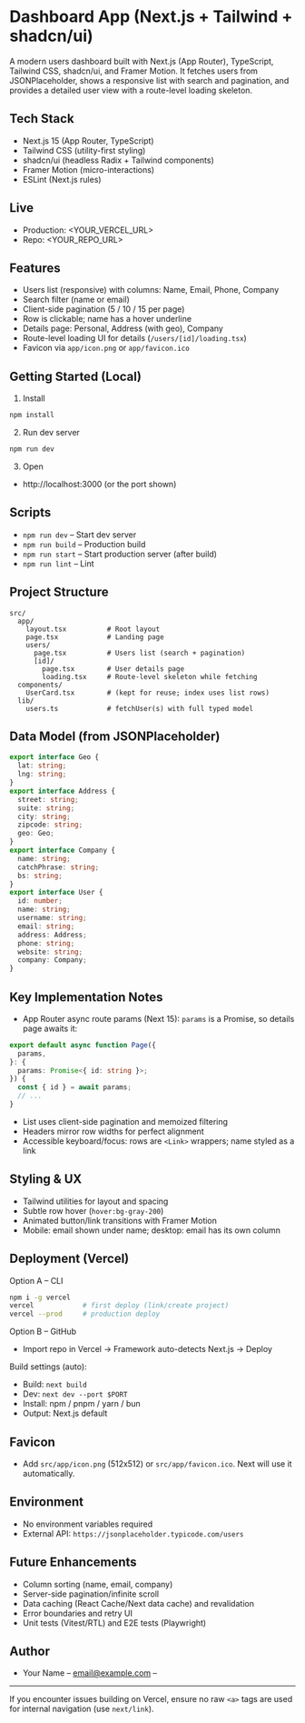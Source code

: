 # Dashboard App (Next.js + Tailwind + shadcn/ui)

A modern users dashboard built with Next.js (App Router), TypeScript, Tailwind CSS, shadcn/ui, and Framer Motion. It fetches users from JSONPlaceholder, shows a responsive list with search and pagination, and provides a detailed user view with a route-level loading skeleton.

## Tech Stack

- Next.js 15 (App Router, TypeScript)
- Tailwind CSS (utility-first styling)
- shadcn/ui (headless Radix + Tailwind components)
- Framer Motion (micro-interactions)
- ESLint (Next.js rules)

## Live

- Production: <YOUR_VERCEL_URL>
- Repo: <YOUR_REPO_URL>

## Features

- Users list (responsive) with columns: Name, Email, Phone, Company
- Search filter (name or email)
- Client-side pagination (5 / 10 / 15 per page)
- Row is clickable; name has a hover underline
- Details page: Personal, Address (with geo), Company
- Route-level loading UI for details (`/users/[id]/loading.tsx`)
- Favicon via `app/icon.png` or `app/favicon.ico`

## Getting Started (Local)

1. Install

```bash
npm install
```

2. Run dev server

```bash
npm run dev
```

3. Open

- http://localhost:3000 (or the port shown)

## Scripts

- `npm run dev` – Start dev server
- `npm run build` – Production build
- `npm run start` – Start production server (after build)
- `npm run lint` – Lint

## Project Structure

```
src/
  app/
    layout.tsx          # Root layout
    page.tsx            # Landing page
    users/
      page.tsx          # Users list (search + pagination)
      [id]/
        page.tsx        # User details page
        loading.tsx     # Route-level skeleton while fetching
  components/
    UserCard.tsx        # (kept for reuse; index uses list rows)
  lib/
    users.ts            # fetchUser(s) with full typed model
```

## Data Model (from JSONPlaceholder)

```ts
export interface Geo {
  lat: string;
  lng: string;
}
export interface Address {
  street: string;
  suite: string;
  city: string;
  zipcode: string;
  geo: Geo;
}
export interface Company {
  name: string;
  catchPhrase: string;
  bs: string;
}
export interface User {
  id: number;
  name: string;
  username: string;
  email: string;
  address: Address;
  phone: string;
  website: string;
  company: Company;
}
```

## Key Implementation Notes

- App Router async route params (Next 15): `params` is a Promise, so details page awaits it:

```ts
export default async function Page({
  params,
}: {
  params: Promise<{ id: string }>;
}) {
  const { id } = await params;
  // ...
}
```

- List uses client-side pagination and memoized filtering
- Headers mirror row widths for perfect alignment
- Accessible keyboard/focus: rows are `<Link>` wrappers; name styled as a link

## Styling & UX

- Tailwind utilities for layout and spacing
- Subtle row hover (`hover:bg-gray-200`)
- Animated button/link transitions with Framer Motion
- Mobile: email shown under name; desktop: email has its own column

## Deployment (Vercel)

Option A – CLI

```bash
npm i -g vercel
vercel            # first deploy (link/create project)
vercel --prod     # production deploy
```

Option B – GitHub

- Import repo in Vercel → Framework auto-detects Next.js → Deploy

Build settings (auto):

- Build: `next build`
- Dev: `next dev --port $PORT`
- Install: npm / pnpm / yarn / bun
- Output: Next.js default

## Favicon

- Add `src/app/icon.png` (512x512) or `src/app/favicon.ico`. Next will use it automatically.

## Environment

- No environment variables required
- External API: `https://jsonplaceholder.typicode.com/users`

## Future Enhancements

- Column sorting (name, email, company)
- Server-side pagination/infinite scroll
- Data caching (React Cache/Next data cache) and revalidation
- Error boundaries and retry UI
- Unit tests (Vitest/RTL) and E2E tests (Playwright)

## Author

- Your Name – <email@example.com> – <LinkedIn or Portfolio>

---

If you encounter issues building on Vercel, ensure no raw `<a>` tags are used for internal navigation (use `next/link`).
